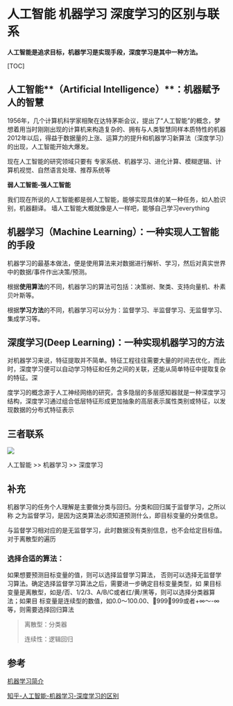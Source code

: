# 人工智能 机器学习 深度学习的区别与联系 

<b>人工智能是追求目标，机器学习是实现手段，深度学习是其中一种方法。</b>

[TOC]

## 人工智能**（Artificial Intelligence）**：机器赋予人的智慧

1956年，几个计算机科学家相聚在达特茅斯会议，提出了“人工智能”的概念，梦想着用当时刚刚出现的计算机来构造复杂的、拥有与人类智慧同样本质特性的机器
2012年以后，得益于数据量的上涨、运算力的提升和机器学习新算法（深度学习）的出现，人工智能开始大爆发。

现在人工智能的研究领域只要有 专家系统、机器学习、进化计算、模糊逻辑、计算机视觉、自然语言处理、推荐系统等

**弱人工智能-强人工智能**

我们现在所说的人工智能都是弱人工智能，能够实现具体的某一种任务，如人脸识别，机器翻译。
墙人工智能大概就像是人一样吧，能够自己学习everything

## 机器学习（Machine Learning）：一种实现人工智能的手段

机器学习的最基本做法，便是使用算法来对数据进行解析、学习，然后对真实世界中的数据/事件作出决策/预测。

根据**使用算法**的不同，机器学习的算法可包括：决策树、聚类、支持向量机、朴素贝叶斯等。

根据**学习方法**的不同，机器学习可以分为：监督学习、半监督学习、无监督学习、集成学习等。

## 深度学习(Deep Learning)：一种实现机器学习的方法

对机器学习来说，特征提取并不简单。特征工程往往需要大量的时间去优化，而此时，深度学习便可以自动学习特征和任务之间的关联，还能从简单特征中提取复杂的特征。深

度学习的概念源于人工神经网络的研究，含多隐层的多层感知器就是一种深度学习结构，深度学习通过组合低层特征形成更加抽象的高层表示属性类别或特征，以发现数据的分布式特征表示

## 三者联系

![](http://web.wvdon.com/ai.PNG)

人工智能 >> 机器学习 >> 深度学习

## 补充

机器学习的任务个人理解是主要做分类与回归。分类和回归属于监督学习，之所以称 之为监督学习，是因为这类算法必须知道预测什么，即目标变量的分类信息。

与监督学习相对应的是无监督学习，此时数据没有类别信息，也不会给定目标值。对于离散型的遍历

### 选择合适的算法：

如果想要预测目标变量的值，则可以选择监督学习算法， 否则可以选择无监督学习算法。确定选择监督学习算法之后，需要进一步确定目标变量类型，如 果目标变量是离散型，如是/否、1/2/3、A/B/C或者红/黄/黑等，则可以选择分类器算法；如果目 标变量是连续型的数值，如0.0～100.00、999～999或者+∞～-∞等，则需要选择回归算法

> 离散型：分类器
>
> 连续性：逻辑回归

## 参考

[机器学习简介](https://blog.csdn.net/hohaizx/article/details/80584307)

[知乎-人工智能-机器学习-深度学习的区别](https://www.zhihu.com/question/57770020)